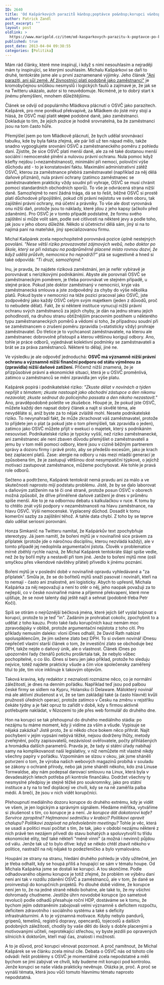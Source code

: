 ```yaml
---
ID: 2640
title: 'Od Kašpárkových parazitů k&nbsp;poptávce po&nbsp;korupci v&nbsp;médiích'
author: Patrick Zandl
post_excerpt: ""
layout: post
oldlink: >
  https://www.marigold.cz/item/od-kasparkovych-parazitu-k-poptavce-po-korupci-v-mediich
published: true
post_date: 2013-04-04 09:38:55
categories: [Politika]
---
```

<p>Mám rád články, které mne inspirují, i když s nimi nesouhlasím a nejraději mám ty inspirující, se kterými souhlasím. Michalu Kašpárkovi se daří to druhé, tentokráte jsme ale u první zaznamenané výjimky. Jeho článek <a href="http://www.penize.cz/dan-z-prijmu/252276-ani-paraziti-ani-sul-zeme-at-zivnostnici-plati-podobne-jako-zamestnanci">"Ani paraziti, ani sůl země. Ať živnostníci platí podobně jako zaměstnanci"</a> je kromobyčejnou snůškou nesmyslů i logických faulů a zajímavé je, že jak se na Twitteru ukázalo, autor si to neuvědomuje. Nicméně, je to dobrý start k jinému přemýšlení, mnohem důležitějšímu.</p>

<p>Článek se odvíjí od populárního Mládkova plácnutí o OSVČ jako parazitech. Kašpárek, pro mne poněkud překvapivě, za Mládkem do jisté míry stojí a hlásá, že OSVČ mají platit <span style="text-decoration: line-through;">stejné</span> podobné daně, jako zaměstnanci. Dokladuje to tím, že jejich pozice je hodně srovnatelná, ba že zaměstnanci jsou na tom často hůře.</p>
<p>Přemýšlel jsem po tom Mládkově plácnutí, že bych udělal srovnávací tabulku, kde by byla fakta zřejmá, ale pár lidí už ten nápad mělo, takže snadno vygooglujete srovnání OSVČ a zaměstnaneckého poměru z pohledu daní. Zjistíte, že sice OSVČ platí menší daně, ale za ně také dostanou menší sociální i nemocenské plnění a nulovou právní ochranu. Nula pomoc když kšefty nejdou (=nezaměstnanost), minimální při nemoci, poloviční výše důchodu atd - to je konstatování faktu. Maximální administrativní zátěž OSVČ, kterou za zaměstnance přebírá zaměstnavatel (například za něj dělá daňové přiznání), nula právní ochrany (zatímco zaměstnanec se zaměstnavatelem prakticky vždy soudní při vyhraje, OSVČ se musí chránit pomocí standardních obchodních sporů). To vše je odvrácená strana nižší daně. Samozřejmě to není žádná trága, dá se to řešit, běžné OSVČ si prostě platí důchodové připojištění, pokud cítí právní nejistotu ve svém oboru, tak zajištění právní ochrany, má účetní a právníky. To vše ale dost vyrovnává onu nižší daň, protože jsou to náklady, které jdou z jeho kapsy (ačkoliv před zdaněním). Pro OSVČ je v tomto případě podstatné, že formu svého zajištění si může volit sám, podle své citlivosti na některé jevy a podle toho, jak jsou v jeho oboru důležité. Někdo si účetnictví dělá sám, jiný si na to najímá paní na mateřské, jiný specializovanou firmu.</p>
<p>Michal Kašpárek zcela nepochopitelně porovnává pozice úplně nestejných povolání.<em> "Nese větší riziko provozovatel zájmových webů, nebo doktor po škole, který se při nástupu na podprůměrně placené místo rovnou dozví, že když udělá průšvih, nemocnice ho nepodrží?"</em> ptá se sugestivně a hned si také odpovídá: <em>"Ti druzí, samozřejmě."</em></p>
<p>Inu, je pravda, že najdete riziková zaměstnání, jen je nefér vybíravě je porovnávat s nerizikovými podnikáními. Abyste ale porovnali OSVČ se zaměstnaneckým poměrem, je třeba porovnávat ve stejném případě, u stejné práce. Pokud jste doktor zaměstnaný v nemocnici, kryje vás zaměstnanecká smlouva a jste zodpovědný za chyby do výše několika platů. Pokud byste v nemocnici na téže pozici pracoval jako OSVČ, jste zodpovědný jako každý OSVČ celým svým majetkem (jeden z důvodů, proč to nebudete dělat). Fakt, že si některé instituce vynucují nižší právní ochranu svých zaměstnanců za jejich chyby, je dán na jednu stranu jejich pohodlností, na druhou stranu obtížnějším pracovním postihem u některého typu zaměstnananeckých poměrů a vědomí si toho, že případnou soudní při se zaměstnancem o zrušení poměru zpravidla (=statisticky vždy) prohraje zaměstnavatel. Do třetice je to vychcanost zaměstnavatele, na kterou ale zaměstnanec dobrovolně přistoupil a kterou většinou korigují odbory. Ano, tohle je práce odborů, vyjednávat kolektivní podmínky se zaměstnavateli a brát se za práva zaměstnanců. Některé to dělají, jiné ne.</p>
<p>Ve výsledku je ale odpověď jednoduchá: <strong>OSVČ má významně nižší právní ochranu a významně nižší finanční podporu od státu výměnou za (zpravidla) nižší daňové zatížení.</strong> Přičemž nižší znamená, že je přizpůsobivé právní a ekonomické situaci, která je u OSVČ proměnlivá, zatímco u zaměstnanců se mění zpravidla jen výše platu.</p>
<p>Kašpárek popírá i podnikatelské riziko: <em>"Zkuste dělat v novinách a týden nepřijít s tématem; zkuste nastoupit jako obchodní zástupce a den nikomu nezavolat; zkuste sednout do policejního passata a den nikoho nezastavit."</em> Ano, pravděpodobně poletíte ve zkušebce. Hloupé je, že pokud jste OSVČ, můžete každý den napsat dobrý článek a najít si skvělé téma, ale nevyděláte si, aniž byste za to nějak zvláště mohl. Nesete podnikatelské riziko. To nevynahradí fakt, že může zkrachovat váš zaměstnavatel, protože to přijdete jen o plat (a pokud jste o tom přemýšleli, tak zpravidla o jeden), zatímco jako OSVČ můžete přijít v exekuci o majetek, který s podnikáním nesouvisel. Podnikatelské riziko je typicky vyšší, než riziko zaměstnanecké, ani zaměstnanec ale není zbaven důvodu přemýšlet o zaměstnavateli a jemu by v tom měli pomoci odbory, které jsou v cizině běžným partnerem správy a dozoru firmy i právě proto, aby se předešlo excesům, jako je krach bez zaplacení platů. Zase: alergie na odbory u nás mezi mladší generací je způsobena tím, že je zastupují většinou dost nesympatiční týpkové, o jejichž motivaci zastupovat zaměstnance, můžeme pochybovat. Ale tohle je pravá role odborů.</p>
<p>Sečteno a podtrženo, Kašpárek tentokrát nemá pravdu ani za málo a ve skutečnosti naprosto míjí podstatu problému. Jistě, že by se dalo laborovat s daňovým zatížením na té či oné straně, protože posun OSVČ v oborech možná způsobil, že dříve přiměřené daňové zatížení je dnes v průměru spíše menší. Ale to je na odbornou debatu s kalkulačkou v ruce. K tomu by to chtělo znát výši podpory v nezaměstnanosti na hlavu zaměstnance, na hlavu OSVČ. Výši nemocenské. Vyplacený důchod. Dosadit k tomu komerční sazby za zajištění téhož. A tahle data chybí. Z toho by se teprve dalo udělat seriosní porovnání.</p>
<p>Honza Simkanič na Twitteru namítal, že Kašpárkův text zpochybňuje stereotypy. Já jsem namítl, že boření mýtů je v novinařině sice právem za příplatek (protože jde o náročnou disciplínu, kterou nezvládá každý), ale v tomto případě jej nedoplnila argumentační jistota. Člověk v problematice mírně zběhlý rychle nazná, že Michal Kašpárek tentokráte šlápl spíše vedle, než že by bořil mýty a nestavěl při tom jiné. Jenže to boření mýtů mne (oslí smyčkou přes víkendové návštěvy přátel) přivedlo k jinému poznání.</p>
<p>Boření mýtů je v poslední době v novinařině opravdu vyhledávané a "za příplatek". Smůla je, že se do bořitelů mýtů snaží pasovat i novináři, kteří na to nemají - často ani znalostně, ani logisticky. Abych to upřesnil, Michala Kašpárka za něj nepovažuji a není to otěr o něj, jeho naopak považuji za to nejlepší, co v české novinařině máme a příjemné překvapení, které mne ujišťuje, že se nové talenty dají ještě najít a sehnat (podobně třeba Petr Kočí).</p>
<p>Spíš se otírám o nejrůznější béčková jména, které jejich šéf vyslal bojovat s korupcí, protože to je teď "in". Zadáním je prohrabat cokoliv, zpochybnit to a udělat z toho kauzu. Proto také řadu korupčních kauz nemám moc zpravodajsky v oblibě, protože argumentační nejistota z toho cítí. Pro příklady nemusím daleko: vloni iDnes odhalil, že David Rath nabízel spoluspiklencům, že jim sežene zlato bez DPH. To si ovšem novinář iDnesu nepřečetl vlastní starší článek o tom, že investiční zlato se obchoduje bez DPH, takže nejde o daňový únik, ale o vlastnost. Článek iDnes po upozornění řady čtenářů potichu proškrtala tak, že nebylo vůbec pochopitelné, o co šlo. iDnes si beru jen jako příklad, protože ho sleduju nejvíce, totéž najdete prakticky všude a čím více společensky zaměřený titul to jde, tím více inklinuje k takovým objevům. </p>
<p>Taková kravina, kdy redaktor z neznalosti rozmázne něco, co je normální záležitostí, je dnes na denním pořádku. Například teď jsou pod palbou české firmy se sídlem na Kypru, Holansku či Delaware. Málokterý novinář má ale aktivní zkušenost a ví, že se tam zakládají také (a často hlavně) kvůli pružnosti úředních operací, protože zatímco v Česku na změnu v rejstříku čekáte týdny a je fakt opruz to zařídit v době, kdy s firmou aktivně potřebujete nakládat, v Nizozemí to jde přes web formulář do druhého dne.</p>
<p>Hon na korupci se tak přehoupnul do druhého mediálního stádia: po nezájmu tu máme moment, kdy ji vidíme za vším a všude. Vypisuje se nějaká zakázka? Jistě proto, že si někdo chce bokem něco přihrát. Najít pochybení v jejím vypsání nebývá těžké, nejsou dodrženy lhůty, metody zveřejnění, počty zapisovatelů, nezávislost ověřovatele, počty přihlášených a hromádka dalších parametrů. Pravda je, že tady si státní úřady nabíhají samy na komplikovanost naší legislativy, v níž nemůžete mít vlastně nikdy všechny papíry v pořádku. Vzpomínám se slzou v okou, jak jsme sháněli potvrzení o tom, že výroba našich webových magazínů probíhá v souladu se zákony o ochraně přírody, nebo jak jsme sháněli někoho, kdo zná Linuse Tornwaldse, aby nám podepsal darovací smlouvu na Linux, která byla v devadesátých letech potřeba při kontrole finančáku. Dodržet všechny ty nesmyslné předpisy je stejně těžké pro soukromníky, jako pro státní instituce a ty na to teď doplácejí ve chvíli, kdy se na ně zaměřila palba médií. A brečí, že jsou v nich vidět korupčníci.</p>
<p>Přehoupnutí mediálního dozoru korupce do druhého extrému, kdy je vidět ve všem, je jen logickým a správným signálem. Hledáme měřítka, vytváříme si zkušenost s tím, co korupce je a není. <em>Je korupce dát dokotorovi kafe? Servírce zpropitné? Hejtmanovi sedmičku v krabici? Politikovi opravit chalupu? Politikovi zazpívat na předvolebním meetingu? </em>Tohle je věc, která se usadí a politici musí počítat s tím, že tak, jako v období nezájmu některé z nich právě ten nezájem přivedl do stavu bohatých a spoluvytvořil tu třídu ekonomické elity, teď také někteří "méně vinní" (a možná i nevinní) půjdou od válu. Jenže tak už to bylo dříve: když se někdo chtěl zbavit někoho v politice, nastražil na něj nějaké to podezřeníčko a bylo vymalováno.</p>
<p>Houpání ze strany na stranu, hledání druhého pohledu je vždy užitečné, jen je třeba odhalit, kdy se houpá příliš a houpající se sám v tématu houpe. Od Michala Kašpárka jsme se dostali ke korupci. A tou skončíme. Podle odhadovaného objemu korupce je totiž zřejmé, že problém ve výběru daní není ani tak v rozdílu zdanění OSVČ a zaměstnanců, ale v tom, že daně se proinvestují do korupčních projektů. Po dlouhé době vidíme, že korupce není jen to, že na jedné straně někdo bohatne, ale také to, že my všichni dohromady chudneme. Jestliže úhrn novodobé korupce (po sametové revoluci) podle odhadů přesahuje roční HDP, dostáváme se k tomu, že bychom jejím odstraněním zabojovali velmi významně s deficitem rozpočtu, deficitem zdravotního i sociálního systému a také s deficity infrastrukturními. A to je významná motivace. Kdyby nebylo pandurů, gripenů, temelínů, registrů dopravy, opencardů, tojecoolů a dalších podobných záležitostí, chodily by vaše děti do školy s dobře placenými a motivovanými učiteli, neprotékající střechou, vy byste jezdili po opravených silnicích k doktorům, kteří mají čas, znalosti i možnosti.</p>
<p>A to je důvod, proč korupci věnovat pozornost. A proč namítnout, že Michal Kašpárek se ve článku zcela minul cíle. Debata o OSVČ nás od tohoto cíle odvádí: řešit problémy s OSVČ je momentálně zcela nepodstatné a měli bychom se jimi zabývat ve chvíli, kdy budeme mít korupci pod kontrolou. Jenže korupci se naše vláda prakticky nevěnuje. Otázka je, proč. A proč se vynáší témata, která jsou vůči tomuto hlavnímu tématu naprosto nepodstatná.</p>
<p> </p>